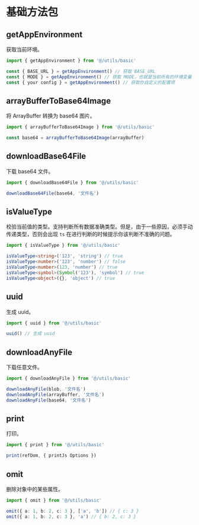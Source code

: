 # 基础方法包

## getAppEnvironment

获取当前环境。

```ts
import { getAppEnvironment } from '@/utils/basic'

const { BASE_URL } = getAppEnvironment() // 获取 BASE_URL
const { MODE } = getAppEnvironment() // 获取 MODE，也就是当前所有的环境变量
const { your config } = getAppEnvironment() // 获取你自定义的配置项
```

## arrayBufferToBase64Image

将 ArrayBuffer 转换为 base64 图片。

```ts
import { arrayBufferToBase64Image } from '@/utils/basic'

const base64 = arrayBufferToBase64Image(arrayBuffer)
```

## downloadBase64File

下载 base64 文件。

```ts
import { downloadBase64File } from '@/utils/basic'

downloadBase64File(base64, '文件名')
```

## isValueType

校验当前值的类型。支持判断所有数据准确类型。但是，由于一些原因，必须手动传递类型，否则会出现 `ts` 在进行判断的时候提示你该判断不准确的问题。

```ts
import { isValueType } from '@/utils/basic'

isValueType<string>('123', 'string') // true
isValueType<number>('123', 'number') // false
isValueType<number>(123, 'number') // true
isValueType<symbol>(Symbol('123'), 'symbol') // true
isValueType<object>({}, 'object') // true
```

## uuid

生成 uuid。

```ts
import { uuid } from '@/utils/basic'

uuid() // 生成 uuid
```

## downloadAnyFile

下载任意文件。

```ts
import { downloadAnyFile } from '@/utils/basic'

downloadAnyFile(blob, '文件名')
downloadAnyFile(arrayBuffer, '文件名')
downloadAnyFile(base64, '文件名')
```

## print

打印。

```ts
import { print } from '@/utils/basic'

print(refDom, { printJs Options })
```

## omit

删除对象中的某些属性。

```ts
import { omit } from '@/utils/basic'

omit({ a: 1, b: 2, c: 3 }, ['a', 'b']) // { c: 3 }
omit({ a: 1, b: 2, c: 3 }, 'a') // { b: 2, c: 3 }
```
